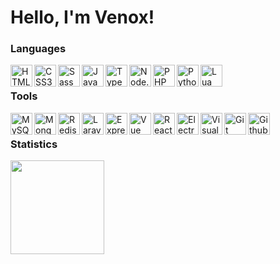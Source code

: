 # Hello, I'm Venox!

### Languages 
<img align="left" alt="HTML5" width="35px" src="https://cdn.jsdelivr.net/gh/devicons/devicon/icons/html5/html5-original.svg" />
<img align="left" alt="CSS3" width="35px" src="https://cdn.jsdelivr.net/gh/devicons/devicon/icons/css3/css3-original.svg" />
<img align="left" alt="Sass" width="35px" src="https://cdn.jsdelivr.net/gh/devicons/devicon/icons/sass/sass-original.svg" />
<img align="left" alt="JavaScript" width="35px" src="https://cdn.jsdelivr.net/gh/devicons/devicon/icons/javascript/javascript-original.svg" />
<img align="left" alt="TypeScript" width="35px" src="https://cdn.jsdelivr.net/gh/devicons/devicon/icons/typescript/typescript-original.svg" />
<img align="left" alt="Node.js" width="35px" src="https://cdn.jsdelivr.net/gh/devicons/devicon/icons/nodejs/nodejs-plain.svg" />
<img align="left" alt="PHP" width="35px" src="https://cdn.jsdelivr.net/gh/devicons/devicon/icons/php/php-plain.svg" />
<img align="left" alt="Python" width="35px" src="https://cdn.jsdelivr.net/gh/devicons/devicon/icons/python/python-original.svg" />
<img align="left" alt="Lua" width="35px" src="https://cdn.jsdelivr.net/gh/devicons/devicon/icons/lua/lua-original-wordmark.svg" />

<br />

### Tools
<img align="left" alt="MySQL" width="35px" src="https://cdn.jsdelivr.net/gh/devicons/devicon/icons/mysql/mysql-original-wordmark.svg" />
<img align="left" alt="MongoDB" width="35px" src="https://cdn.jsdelivr.net/gh/devicons/devicon/icons/mongodb/mongodb-original-wordmark.svg" /> 
<img align="left" alt="Redis" width="35px" src="https://cdn.jsdelivr.net/gh/devicons/devicon/icons/redis/redis-plain-wordmark.svg" />
<img align="left" alt="Laravel" width="35px" src="https://cdn.jsdelivr.net/gh/devicons/devicon/icons/laravel/laravel-plain-wordmark.svg" />
<img align="left" alt="ExpressJs" width="35px" src="https://cdn.jsdelivr.net/gh/devicons/devicon/icons/express/express-original.svg" />
<img align="left" alt="Vue" width="35px" src="https://cdn.jsdelivr.net/gh/devicons/devicon/icons/vuejs/vuejs-original.svg" />
<img align="left" alt="React" width="35px" src="https://cdn.jsdelivr.net/gh/devicons/devicon/icons/react/react-original.svg" />
<img align="left" alt="Electron" width="35px" src="https://cdn.jsdelivr.net/gh/devicons/devicon/icons/electron/electron-original.svg" />

<img align="left" alt="Visual Studio Code" width="35px" src="https://cdn.jsdelivr.net/gh/devicons/devicon/icons/vscode/vscode-original.svg" />
<img align="left" alt="Git" width="35px" src="https://cdn.jsdelivr.net/gh/devicons/devicon/icons/git/git-original.svg" />
<img align="left" alt="Github" width="35px" src="https://cdn.jsdelivr.net/gh/devicons/devicon/icons/github/github-original.svg" />

<br />


### Statistics
<a href="https://github.com/venoxdevpl">
  <img height="150em" src="https://github-readme-stats-eight-theta.vercel.app/api?username=venoxdevpl&show_icons=true&theme=vue-dark&include_all_commits=true&count_private=true" />
